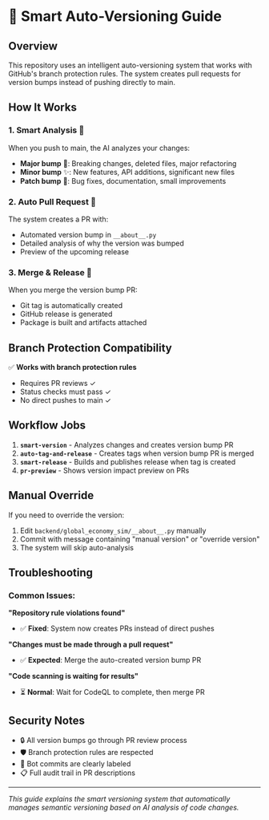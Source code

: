 # 🤖 Smart Auto-Versioning Guide

## Overview

This repository uses an intelligent auto-versioning system that works with GitHub's branch protection rules. The system creates pull requests for version bumps instead of pushing directly to main.

## How It Works

### 1. **Smart Analysis** 🧠
When you push to main, the AI analyzes your changes:
- **Major bump** 🚨: Breaking changes, deleted files, major refactoring
- **Minor bump** ✨: New features, API additions, significant new files
- **Patch bump** 🐛: Bug fixes, documentation, small improvements

### 2. **Auto Pull Request** 📝
The system creates a PR with:
- Automated version bump in `__about__.py`
- Detailed analysis of why the version was bumped
- Preview of the upcoming release

### 3. **Merge & Release** 🚀
When you merge the version bump PR:
- Git tag is automatically created
- GitHub release is generated
- Package is built and artifacts attached

## Branch Protection Compatibility

✅ **Works with branch protection rules**
- Requires PR reviews ✓
- Status checks must pass ✓  
- No direct pushes to main ✓

## Workflow Jobs

1. **`smart-version`** - Analyzes changes and creates version bump PR
2. **`auto-tag-and-release`** - Creates tags when version bump PR is merged
3. **`smart-release`** - Builds and publishes release when tag is created
4. **`pr-preview`** - Shows version impact preview on PRs

## Manual Override

If you need to override the version:
1. Edit `backend/global_economy_sim/__about__.py` manually
2. Commit with message containing "manual version" or "override version"
3. The system will skip auto-analysis

## Troubleshooting

### Common Issues:

**"Repository rule violations found"**
- ✅ **Fixed**: System now creates PRs instead of direct pushes

**"Changes must be made through a pull request"**
- ✅ **Expected**: Merge the auto-created version bump PR

**"Code scanning is waiting for results"**
- ⏳ **Normal**: Wait for CodeQL to complete, then merge PR

## Security Notes

- 🔒 All version bumps go through PR review process
- 🛡️ Branch protection rules are respected
- 🤖 Bot commits are clearly labeled
- 📋 Full audit trail in PR descriptions

---

*This guide explains the smart versioning system that automatically manages semantic versioning based on AI analysis of code changes.*
